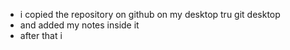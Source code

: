- i copied the repository on github on my desktop tru git desktop
- and added my notes inside it
- after that i